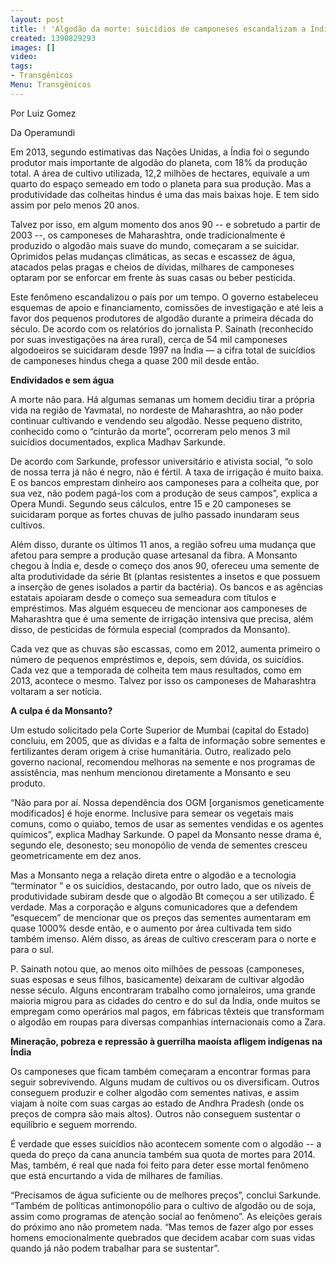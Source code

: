 ```yaml
---
layout: post
title: ! 'Algodão da morte: suicídios de camponeses escandalizam a Índia'
created: 1390829293
images: []
video: 
tags:
- Transgênicos
Menu: Transgênicos
---
```



Por Luiz Gomez

Da Operamundi

Em 2013, segundo estimativas das Nações Unidas, a Índia foi o segundo produtor mais importante de algodão do planeta, com 18% da produção total. A área de cultivo utilizada, 12,2 milhões de hectares, equivale a um quarto do espaço semeado em todo o planeta para sua produção. Mas a produtividade das colheitas hindus é uma das mais baixas hoje. E tem sido assim por pelo menos 20 anos.


Talvez por isso, em algum momento dos anos 90 -- e sobretudo a partir de 2003 --, os camponeses de Maharashtra, onde tradicionalmente é produzido o algodão mais suave do mundo, começaram a se suicidar. Oprimidos pelas mudanças climáticas, as secas e escassez de água, atacados pelas pragas e cheios de dívidas, milhares de camponeses optaram por se enforcar em frente às suas casas ou beber pesticida.


Este fenômeno escandalizou o país por um tempo. O governo estabeleceu esquemas de apoio e financiamento, comissões de investigação e até leis a favor dos pequenos produtores de algodão durante a primeira década do século. De acordo com os relatórios do jornalista P. Sainath (reconhecido por suas investigações na área rural), cerca de 54 mil camponeses algodoeiros se suicidaram desde 1997 na Índia — a cifra total de suicídios de camponeses hindus chega a quase 200 mil desde então.


**Endividados e sem água**


A morte não para. Há algumas semanas um homem decidiu tirar a própria vida na região de Yavmatal, no nordeste de Maharashtra, ao não poder continuar cultivando e vendendo seu algodão. Nesse pequeno distrito, conhecido como o “cinturão da morte”, ocorreram pelo menos 3 mil suicídios documentados, explica Madhav Sarkunde.


De acordo com Sarkunde, professor universitário e ativista social, “o solo de nossa terra já não é negro, não é fértil. A taxa de irrigação é muito baixa. E os bancos emprestam dinheiro aos camponeses para a colheita que, por sua vez, não podem pagá-los com a produção de seus campos”, explica a Opera Mundi. Segundo seus cálculos, entre 15 e 20 camponeses se suicidaram porque as fortes chuvas de julho passado inundaram seus cultivos.


Além disso, durante os últimos 11 anos, a região sofreu uma mudança que afetou para sempre a produção quase artesanal da fibra. A Monsanto chegou à Índia e, desde o começo dos anos 90, ofereceu uma semente de alta produtividade da série Bt (plantas resistentes a insetos e que possuem a inserção de genes isolados a partir da bactéria). Os bancos e as agências estatais apoiaram desde o começo sua semeadura com títulos e empréstimos. Mas alguém esqueceu de mencionar aos camponeses de Maharashtra que é uma semente de irrigação intensiva que precisa, além disso, de pesticidas de fórmula especial (comprados da Monsanto).


Cada vez que as chuvas são escassas, como em 2012, aumenta primeiro o número de pequenos empréstimos e, depois, sem dúvida, os suicídios. Cada vez que a temporada de colheita tem maus resultados, como em 2013, acontece o mesmo. Talvez por isso os camponeses de Maharashtra voltaram a ser notícia.

**A culpa é da Monsanto?**

Um estudo solicitado pela Corte Superior de Mumbai (capital do Estado) concluiu, em 2005, que as dívidas e a falta de informação sobre sementes e fertilizantes deram origem à crise humanitária. Outro, realizado pelo governo nacional, recomendou melhoras na semente e nos programas de assistência, mas nenhum mencionou diretamente a Monsanto e seu produto.


“Não para por aí. Nossa dependência dos OGM [organismos geneticamente modificados] é hoje enorme. Inclusive para semear os vegetais mais comuns, como o quiabo, temos de usar as sementes vendidas e os agentes químicos”, explica Madhay Sarkunde. O papel da Monsanto nesse drama é, segundo ele, desonesto; seu monopólio de venda de sementes cresceu geometricamente em dez anos.


Mas a Monsanto nega a relação direta entre o algodão e a tecnologia “terminator ” e os suicídios, destacando, por outro lado, que os níveis de produtividade subiram desde que o algodão Bt começou a ser utilizado. É verdade. Mas a corporação e alguns comunicadores que a defendem “esquecem” de mencionar que os preços das sementes aumentaram em quase 1000% desde então, e o aumento por área cultivada tem sido também imenso. Além disso, as áreas de cultivo cresceram para o norte e para o sul.


P. Sainath notou que, ao menos oito milhões de pessoas (camponeses, suas esposas e seus filhos, basicamente) deixaram de cultivar algodão nesse século. Alguns encontraram trabalho como jornaleiros, uma grande maioria migrou para as cidades do centro e do sul da Índia, onde muitos se empregam como operários mal pagos, em fábricas têxteis que transformam o algodão em roupas para diversas companhias internacionais como a Zara.


**Mineração, pobreza e repressão à guerrilha maoísta afligem indígenas na Índia**


Os camponeses que ficam também começaram a encontrar formas para seguir sobrevivendo. Alguns mudam de cultivos ou os diversificam. Outros conseguem produzir e colher algodão com sementes nativas, e assim viajam à noite com suas cargas ao estado de Andhra Pradesh (onde os preços de compra são mais altos). Outros não conseguem sustentar o equilíbrio e seguem morrendo.


É verdade que esses suicídios não acontecem somente com o algodão -- a queda do preço da cana anuncia também sua quota de mortes para 2014. Mas, também, é real que nada foi feito para deter esse mortal fenômeno que está encurtando a vida de milhares de famílias.


“Precisamos de água suficiente ou de melhores preços”, conclui Sarkunde. “Também de políticas antimonopólio para o cultivo de algodão ou de soja, assim como programas de atenção social ao fenômeno”. As eleições gerais do próximo ano não prometem nada. “Mas temos de fazer algo por esses homens emocionalmente quebrados que decidem acabar com suas vidas quando já não podem trabalhar para se sustentar”.


 
